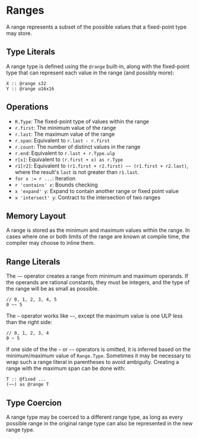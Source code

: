 # Ranges
A range represents a subset of the possible values that a fixed-point type may store.

## Type Literals
A range type is defined using the `@range` built-in, along with the fixed-point type that can represent each value in the range (and possibly more):
```foot
X :: @range s32
Y :: @range u16x16
```

## Operations
* `R.Type`: The fixed-point type of values within the range
* `r.first`: The minimum value of the range
* `r.last`: The maximum value of the range
* `r.span`: Equivalent to `r.last - r.first`
* `r.count`: The number of distinct values in the range
* `r.end`: Equivalent to `r.last + r.Type.ulp`
* `r[x]`: Equivalent to `(r.first + x) as r.Type`
* `r1[r2]`: Equivalent to `(r1.first + r2.first) ~~ (r1.first + r2.last)`, where the result's `last` is not greater than `r1.last`.
* `for x := r ...`: Iteration
* `r 'contains' x`: Bounds checking
* `x 'expand' y`: Expand to contain another range or fixed point value
* `x 'intersect' y`: Contract to the intersection of two ranges

## Memory Layout
A range is stored as the minimum and maximum values within the range.  In cases where one or both limits of the range are known at compile time, the compiler may choose to inline them.

## Range Literals
The `~~` operator creates a range from minimum and maximum operands.  If the operands are rational constants, they must be integers, and the type of the range will be as small as possible.
```foot
// 0, 1, 2, 3, 4, 5
0 ~~ 5
```

The `~` operator works like `~~`, except the maximum value is one ULP less than the right side:
```foot
// 0, 1, 2, 3, 4
0 ~ 5
```

If one side of the the `~` or `~~` operators is omitted, it is inferred based on the minimum/maximum value of `Range.Type`.  Sometimes it may be necessary to wrap such a range literal in parentheses to avoid ambiguity.  Creating a range with the maximum span can be done with:
```foot
T :: @fixed ...
(~~) as @range T
```

## Type Coercion
A range type may be coerced to a different range type, as long as every possible range in the original range type can also be represented in the new range type.

